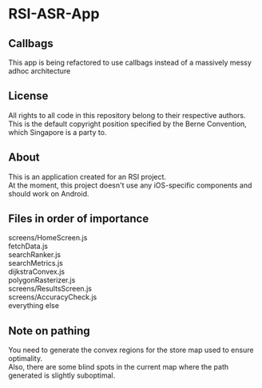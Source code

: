 # RSI-ASR-App
## Callbags
This app is being refactored to use callbags instead of a massively messy adhoc architecture
## License
All rights to all code in this repository belong to their respective authors.  
This is the default copyright position specified by the Berne Convention, which Singapore is a party to.
## About
This is an application created for an RSI project.  
At the moment, this project doesn't use any iOS-specific components and should work on Android.
## Files in order of importance
screens/HomeScreen.js  
fetchData.js  
searchRanker.js  
searchMetrics.js  
dijkstraConvex.js  
polygonRasterizer.js  
screens/ResultsScreen.js  
screens/AccuracyCheck.js  
everything else
## Note on pathing
You need to generate the convex regions for the store map used to ensure optimality.  
Also, there are some blind spots in the current map where the path generated is slightly suboptimal.

